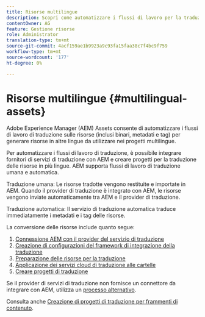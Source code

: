 ```yaml
---
title: Risorse multilingue
description: Scopri come automatizzare i flussi di lavoro per la traduzione di risorse, inclusi binari, metadati e tag in più lingue.
contentOwner: AG
feature: Gestione risorse
role: Administrator
translation-type: tm+mt
source-git-commit: 4acf159ae1b9923a9c93fa15faa38c7f4bc9f759
workflow-type: tm+mt
source-wordcount: '177'
ht-degree: 0%

---
```



# Risorse multilingue {#multilingual-assets}

Adobe Experience Manager (AEM) Assets consente di automatizzare i flussi di lavoro di traduzione sulle risorse (inclusi binari, metadati e tag) per generare risorse in altre lingue da utilizzare nei progetti multilingue.

Per automatizzare i flussi di lavoro di traduzione, è possibile integrare fornitori di servizi di traduzione con AEM e creare progetti per la traduzione delle risorse in più lingue. AEM supporta flussi di lavoro di traduzione umana e automatica.

Traduzione umana: Le risorse tradotte vengono restituite e importate in AEM. Quando il provider di traduzione è integrato con AEM, le risorse vengono inviate automaticamente tra AEM e il provider di traduzione.

Traduzione automatica: Il servizio di traduzione automatica traduce immediatamente i metadati e i tag delle risorse.

La conversione delle risorse include quanto segue:

1. [Connessione AEM con il provider del servizio di traduzione](/help/sites-administering/tc-tic.md#connecting-to-a-translation-service-provider)
1. [Creazione di configurazioni del framework di integrazione della traduzione](/help/sites-administering/tc-tic.md)
1. [Preparazione delle risorse per la traduzione](preparing-assets-for-translation.md)
1. [Applicazione dei servizi cloud di traduzione alle cartelle](transition-cloud-services.md)
1. [Creare progetti di traduzione](translation-projects.md)

Se il provider di servizi di traduzione non fornisce un connettore da integrare con AEM, utilizza un [processo alternativo](/help/sites-administering/tc-manage.md#exporting-a-translation-job).

Consulta anche [Creazione di progetti di traduzione per frammenti di contenuto](creating-translation-projects-for-content-fragments.md).
